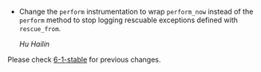 *   Change the `perform` instrumentation to wrap `perform_now` instead of the `perform` method to stop logging rescuable exceptions defined with `rescue_from`.

    *Hu Hailin*



Please check [6-1-stable](https://github.com/rails/rails/blob/6-1-stable/activejob/CHANGELOG.md) for previous changes.
